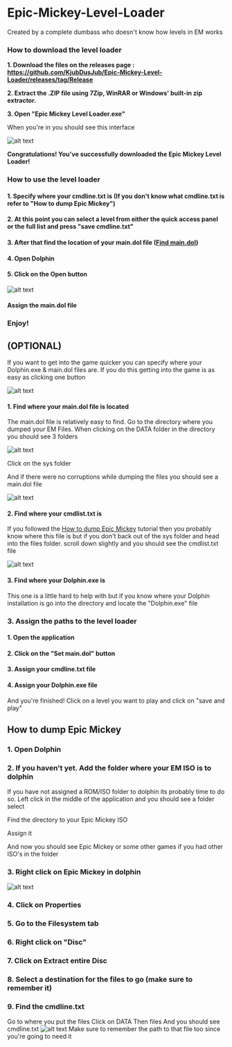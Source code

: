 
# Epic-Mickey-Level-Loader

Created by a complete dumbass who doesn't know how levels in EM works

  

### How to download the level loader

  
**1. Download the files on the releases page : https://github.com/KjubDusJub/Epic-Mickey-Level-Loader/releases/tag/Release**

  

**2. Extract the .ZIP file using 7Zip, WinRAR or Windows' built-in zip extractor.**

  

**3. Open "Epic Mickey Level Loader.exe"**

  

When you're in you should see this interface

  

![alt text](https://cdn.discordapp.com/attachments/826740264294416428/951123958143549520/unknown.png)

  

**Congratulations! You've successfully downloaded the Epic Mickey Level Loader!**

  

### How to use the level loader


#### 1. Specify where your cmdline.txt is (If you don't know what cmdline.txt is refer to "How to dump Epic Mickey")

#### 2. At this point you can select a level from either the quick access panel or the full list and press "save cmdline.txt"

#### 3. After that find the location of your main.dol file ([Find main.dol](https://github.com/KjubDusJub/Epic-Mickey-Level-Loader/tree/master#1-find-where-your-maindol-file-is-located))

#### 4. Open Dolphin

#### 5. Click on the Open button
![alt text](https://cdn.discordapp.com/attachments/826740264294416428/951135127029833758/unknown.png)

#### Assign the main.dol file

### Enjoy!

## (OPTIONAL)

  

If you want to get into the game quicker you can specify where your Dolphin.exe & main.dol files are. If you do this getting into the game is as easy as clicking one button 

![alt text](https://cdn.discordapp.com/attachments/826740264294416428/951125763082571776/unknown.png)

  

#### 1. Find where your main.dol file is located

The main.dol file is relatively easy to find. Go to the directory where you dumped your EM Files. When clicking on the DATA folder in the directory you should see 3 folders


![alt text](https://cdn.discordapp.com/attachments/826740264294416428/951126658725838948/unknown.png)

Click on the sys folder

And if there were no corruptions while dumping the files you should see a main.dol file

![alt text](https://cdn.discordapp.com/attachments/826740264294416428/951127828437561484/unknown.png)
#### 2. Find where your cmdlist.txt is

If you followed the [How to dump Epic Mickey](https://github.com/KjubDusJub/Epic-Mickey-Level-Loader/tree/master#1-find-where-your-maindol-file-is-located) tutorial then you probably know where this file is but if you don't back out of the sys folder and head into the files folder. scroll down slightly and you should see the cmdlist.txt file

![alt text](https://cdn.discordapp.com/attachments/826740264294416428/951129122682327110/unknown.png)

#### 3. Find where your Dolphin.exe is
This one is a little hard to help with but if you know where your Dolphin installation is go into the directory and locate the "Dolphin.exe" file

### 3. Assign the paths to the level loader

#### 1. Open the application

#### 2. Click on the "Set main.dol" button

#### 3. Assign your cmdline.txt file

#### 4. Assign your Dolphin.exe file

And you're finished!
Click on a level you want to play and click on "save and play"

## How to dump Epic Mickey

### 1. Open Dolphin

### 2. If you haven't yet. Add the folder where your EM ISO is to dolphin
If you have not assigned a ROM/ISO folder to dolphin its probably time to do so. Left click in the middle of the application and you should see a folder select

Find the directory to your Epic Mickey ISO

Assign it

And now you should see Epic Mickey or some other games if you had other ISO's in the folder

### 3. Right click on Epic Mickey in dolphin

![alt text](https://cdn.discordapp.com/attachments/826740264294416428/951132075312967720/unknown.png)
### 4. Click on Properties

### 5. Go to the Filesystem tab

### 6. Right click on "Disc"

### 7. Click on Extract entire Disc

### 8. Select a destination for the files to go (make sure to remember it)

### 9. Find the cmdline.txt
Go to where you put the files
Click on DATA
Then files
And you should see cmdline.txt
![alt text](https://cdn.discordapp.com/attachments/826740264294416428/951129122682327110/unknown.png)
Make sure to remember the path to that file too since you're going to need it
